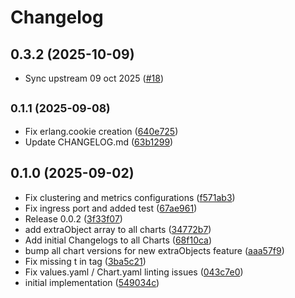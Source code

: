 # Changelog

## 0.3.2 (2025-10-09)

* Sync upstream 09 oct 2025 ([#18](https://github.com/GitGuardian/gitguardian-helm-charts/pull/18))

## <small>0.1.1 (2025-09-08)</small>

* Fix erlang.cookie creation ([640e725](https://github.com/GitGuardian/gitguardian-helm-charts/commit/640e725))
* Update CHANGELOG.md ([63b1299](https://github.com/GitGuardian/gitguardian-helm-charts/commit/63b1299))

## 0.1.0 (2025-09-02)

* Fix clustering and metrics configurations ([f571ab3](https://github.com/GitGuardian/gitguardian-helm-charts/commit/f571ab3))
* Fix ingress port and added test ([67ae961](https://github.com/GitGuardian/gitguardian-helm-charts/commit/67ae961))
* Release 0.0.2 ([3f33f07](https://github.com/GitGuardian/gitguardian-helm-charts/commit/3f33f07))
* add extraObject array to all charts ([34772b7](https://github.com/GitGuardian/gitguardian-helm-charts/commit/34772b7))
* Add initial Changelogs to all Charts ([68f10ca](https://github.com/GitGuardian/gitguardian-helm-charts/commit/68f10ca))
* bump all chart versions for new extraObjects feature ([aaa57f9](https://github.com/GitGuardian/gitguardian-helm-charts/commit/aaa57f9))
* Fix missing t in tag ([3ba5c21](https://github.com/GitGuardian/gitguardian-helm-charts/commit/3ba5c21))
* Fix values.yaml / Chart.yaml linting issues ([043c7e0](https://github.com/GitGuardian/gitguardian-helm-charts/commit/043c7e0))
* initial implementation ([549034c](https://github.com/GitGuardian/gitguardian-helm-charts/commit/549034c))
